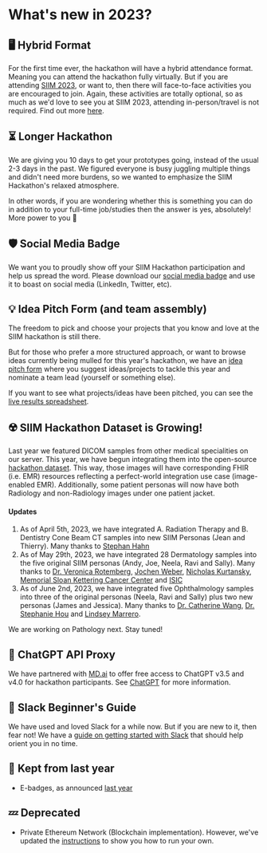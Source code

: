 # What's new in 2023?

## 🖥️ Hybrid Format
For the first time ever, the hackathon will have a hybrid attendance format. Meaning you can attend the hackathon fully virtually. But if you are attending [SIIM 2023](https://siim.org/page/siim23_about_siim23), or want to, then there will face-to-face activities you are encouraged to join. Again, these activities are totally optional, so as much as we'd love to see you at SIIM 2023, attending in-person/travel is not required. Find out more [here](https://siim.org/page/hacking_healthcare).


## ⏳️ Longer Hackathon
We are giving you 10 days to get your prototypes going, instead of the usual 2-3 days in the past. We figured everyone is busy juggling multiple things and didn't need more burdens, so we wanted to emphasize the SIIM Hackathon's relaxed atmosphere. 

In other words, if you are wondering whether this is something you can do in addition to your full-time job/studies then the answer is yes, absolutely! More power to you 🙌️


## 🛡️ Social Media Badge
We want you to proudly show off your SIIM Hackathon participation and help us spread the word. Please download our [social media badge](https://drive.google.com/file/d/11SuIr5Vt2yArA58CWOD0HDHkgG5SKX1p/view?usp=share_link) and use it to boast on social media (LinkedIn, Twitter, etc).


## 💡️ Idea Pitch Form (and team assembly)
The freedom to pick and choose your projects that you know and love at the SIIM hackathon is still there. 

But for those who prefer a more structured approach, or want to browse ideas currently being mulled for this year's hackathon, we have an [idea pitch form](https://forms.gle/GJxhwfDxv1q3UyGv7) where you suggest ideas/projects to tackle this year and nominate a team lead (yourself or something else).

If you want to see what projects/ideas have been pitched, you can see the [live results spreadsheet](https://docs.google.com/spreadsheets/d/19tWRF7e_zwDvFsXIneAuLHAcImYTxjGi0cIkZDcXFOY/edit?usp=sharing).


## ☢️ SIIM Hackathon Dataset is Growing!
Last year we featured DICOM samples from other medical specialities on our server. This year, we have begun integrating them into the open-source [hackathon dataset](https://github.com/ImagingInformatics/hackathon-dataset). This way, those images will have corresponding FHIR (i.e. EMR) resources reflecting a perfect-world integration use case (image-enabled EMR). Additionally, some patient personas will now have both Radiology and non-Radiology images under one patient jacket.

#### Updates
1. As of April 5th, 2023, we have integrated A. Radiation Therapy and B. Dentistry Cone Beam CT samples into new SIIM Personas (Jean and Thierry). Many thanks to [Stephan Hahn](https://www.linkedin.com/in/stephanhahn/)
2. As of May 29th, 2023, we have integrated 28 Dermatology samples into the five original SIIM personas (Andy, Joe, Neela, Ravi and Sally). Many thanks to [Dr. Veronica Rotemberg](https://www.linkedin.com/in/veronica-rotemberg-1639227b/), [Jochen Weber](https://www.linkedin.com/in/jochen-weber-6721b266/), [Nicholas Kurtansky](https://www.linkedin.com/in/nicholas-kurtansky-0758ab109/), [Memorial Sloan Kettering Cancer Center](https://www.mskcc.org/) and [ISIC](https://www.isic-archive.com/#!/topWithHeader/wideContentTop/main)
3. As of June 2nd, 2023, we have integrated five Ophthalmology samples into three of the original personas (Neela, Ravi and Sally) plus two new personas (James and Jessica). Many thanks to [Dr. Catherine Wang](https://www.linkedin.com/in/catherine-wang-106bbb7/), [Dr. Stephanie Hou](https://www.linkedin.com/in/stephanie-hou-5269201a9/) and [Lindsey Marrero](https://www.linkedin.com/in/lindseydute/).

We are working on Pathology next. Stay tuned!

## 🤖️ ChatGPT API Proxy
We have partnered with [MD.ai](https://md.ai/) to offer free access to ChatGPT v3.5 and v4.0 for hackathon participants. See [ChatGPT](../apis/chat-gpt.md) for more information.


## 💬️ Slack Beginner's Guide
We have used and loved Slack for a while now. But if you are new to it, then fear not! We have a [guide on getting started with Slack](../getting-started/slack.md) that should help orient you in no time.


## 🙌️ Kept from last year
  * E-badges, as announced [last year](./2022.md)


## 💤️ Deprecated
  * Private Ethereum Network (Blockchain implementation). However, we've updated the [instructions](../apis/ethereum-blockchain-intro.md) to show you how to run your own.


